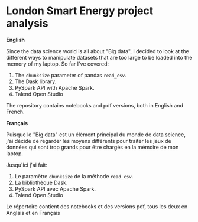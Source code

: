# London Smart Energy project analysis

**English**

Since the data science world is all about "Big data", I decided to look at the different ways to manipulate datasets that are too large to be loaded into the memory of my laptop. So far I've covered:
1. The `chunksize` parameter of pandas `read_csv`.
1. The Dask library.
1. PySpark API with Apache Spark.
1. Talend Open Studio

The repository contains notebooks and pdf versions, both in English and French.

**Français**

Puisque le "Big data" est un élément principal du monde de data science, j'ai décidé de regarder les moyens différents pour traiter les jeux de données qui sont trop grands pour être chargés en la mémoire de mon laptop.

Jusqu'ici j'ai fait:
1. Le paramètre `chunksize` de la méthode `read_csv`.
1. La bibliothèque Dask.
1. PySpark API avec Apache Spark.
1. Talend Open Studio

Le répertoire contient des notebooks et des versions pdf, tous les deux en Anglais et en Français